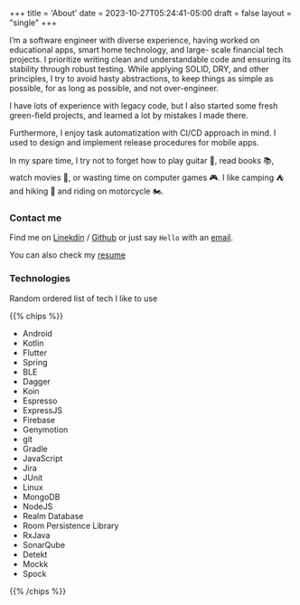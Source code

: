 +++
title = 'About'
date = 2023-10-27T05:24:41-05:00
draft = false
layout = "single"
+++

I’m a software engineer with diverse experience, having worked on educational apps, smart home technology, and large- scale financial tech projects. I prioritize writing clean and understandable code and ensuring its stability through robust testing. While applying SOLID, DRY, and other principles, I try to avoid hasty abstractions, to keep things as simple
as possible, for as long as possible, and not over-engineer.

I have lots of experience with legacy code, but I also started some fresh green-field projects, and learned a lot by mistakes I made there.

Furthermore, I enjoy task automatization with CI/CD approach in mind. I used to design and implement release procedures for mobile apps.

In my spare time, I try not to forget how to play guitar :guitar:, read books :books:, watch movies :movie_camera:, or wasting time on computer games :video_game:. I like camping :tent: and hiking :sunrise_over_mountains: and riding on motorcycle :motorcycle:.

### Contact me

Find me on [Linekdin](https://www.linkedin.com/in/aswiderski/) / [Github](https://github.com/asvid) or just say `Hello` with an
[email](mailto:adam.swiderski89@gmail.com).

You can also check my [resume]()

### Technologies

Random ordered list of tech I like to use

{{% chips %}}

- Android
- Kotlin
- Flutter
- Spring
- BLE
- Dagger
- Koin
- Espresso
- ExpressJS
- Firebase
- Genymotion
- git
- Gradle
- JavaScript
- Jira
- JUnit
- Linux
- MongoDB
- NodeJS
- Realm Database
- Room Persistence Library
- RxJava
- SonarQube
- Detekt
- Mockk
- Spock

{{% /chips %}}
